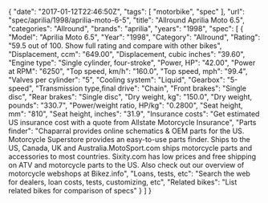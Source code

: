 {
    "date": "2017-01-12T22:46:50Z",
    "tags": [
        "motorbike",
        "spec"
    ],
    "url": "spec\/aprilia\/1998\/aprilia-moto-6-5",
    "title": "Allround Aprilia Moto 6.5",
    "categories": "Allround",
    "brands": "aprilia",
    "years": "1998",
    "spec": [
        {
            "Model": "Aprilia Moto 6.5",
            "Year": "1998",
            "Category": "Allround",
            "Rating": "59.5 out of 100. Show full rating and compare with other bikes",
            "Displacement, ccm": "649.00",
            "Displacement, cubic inches": "39.60",
            "Engine type": "Single cylinder, four-stroke",
            "Power, HP": "42.00",
            "Power at RPM": "6250",
            "Top speed, km\/h": "160.0",
            "Top speed, mph": "99.4",
            "Valves per cylinder": "5",
            "Cooling system": "Liquid",
            "Gearbox": "5-speed",
            "Transmission type,final drive": "Chain",
            "Front brakes": "Single disc",
            "Rear brakes": "Single disc",
            "Dry weight, kg": "150.0",
            "Dry weight, pounds": "330.7",
            "Power\/weight ratio, HP\/kg": "0.2800",
            "Seat height, mm": "810",
            "Seat height, inches": "31.9",
            "Insurance costs": "Get estimated US insurance cost with a quote from Allstate Motorcycle Insurance",
            "Parts finder": "Chaparral provides online schematics & OEM parts for the US.   Motorcycle Superstore provides an easy-to-use parts finder. Ships to the US, Canada, UK and Australia.MotoSport.com ships motorcycle parts and accessories to most countries.    Sixity.com has low prices and free shipping on ATV and motorcycle parts to the US. Also check out our overview of motorcycle webshops at Bikez.info",
            "Loans, tests, etc": "Search the web for dealers, loan costs, tests, customizing, etc",
            "Related bikes": "List related bikes for comparison of specs"
        }
    ]
}